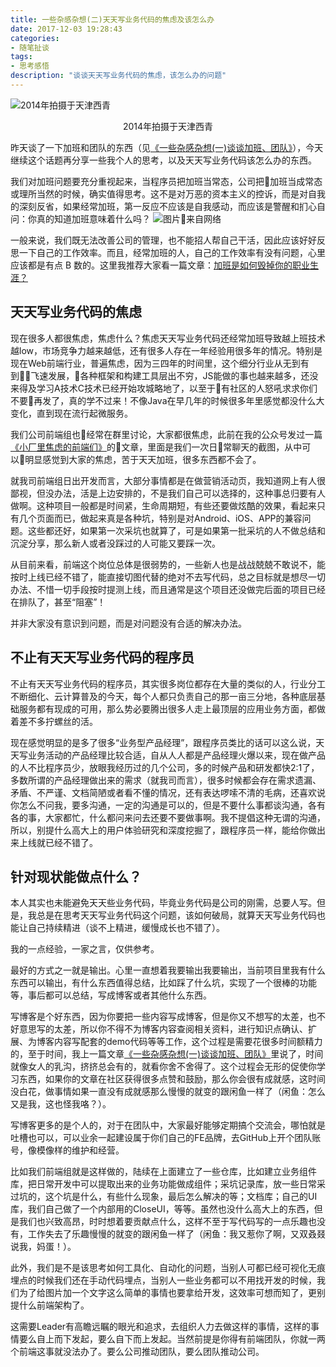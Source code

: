 ```yaml
---
title: 一些杂感杂想(二)天天写业务代码的焦虑及该怎么办
date: 2017-12-03 19:28:43
categories:
- 随笔扯谈
tags:
- 思考感悟
description: "谈谈天天写业务代码的焦虑，该怎么办的问题"
---
```

![2014年拍摄于天津西青](http://ww1.sinaimg.cn/large/006tNc79ly1g5d89s5r9rj30qo0k0jt5.jpg)
<div align="center">2014年拍摄于天津西青</div>

昨天谈了一下加班和团队的东西（见[《一些杂感杂想(一)谈谈加班、团队》](https://dunizb.com/2017/12/01/%E4%B8%80%E4%BA%9B%E6%9D%82%E6%84%9F%E6%9D%82%E6%83%B3/)），今天继续这个话题再分享一些我个人的思考，以及天天写业务代码该怎么办的东西。

我们对加班问题要充分重视起来，当程序员把加班当常态，公司把加班当成常态或理所当然的时候，确实值得思考。这不是对万恶的资本主义的控诉，而是对自我的深刻反省，如果经常加班，第一反应不应该是自我感动，而应该是警醒和扪心自问：你真的知道加班意味着什么吗？
![图片来自网络](http://ww2.sinaimg.cn/large/006tNc79ly1g5d89t0tvoj30xc0ofwiv.jpg)

一般来说，我们既无法改善公司的管理，也不能招人帮自己干活，因此应该好好反思一下自己的工作效率。而且，经常加班的人，自己的工作效率有没有问题，心里应该都是有点 B 数的。这里我推荐大家看一篇文章：[加班是如何毁掉你的职业生涯？](https://maimai.cn/article/detail?fid=212715620&from=single_feed)

## 天天写业务代码的焦虑

现在很多人都很焦虑，焦虑什么？焦虑天天写业务代码还经常加班导致越上班技术越low，市场竞争力越来越低，还有很多人存在一年经验用很多年的情况。特别是现在Web前端行业，普遍焦虑，因为三四年的时间里，这个细分行业从无到有到飞速发展，各种框架和构建工具层出不穷，JS能做的事也越来越多，还没来得及学习A技术C技术已经开始攻城略地了，以至于有社区的人怒吼求求你们不要再发了，真的学不过来！不像Java在早几年的时候很多年里感觉都没什么大变化，直到现在流行起微服务。

我们公司前端组也经常在群里讨论，大家都很焦虑，此前在我的公众号发过一篇[《小厂里焦虑的前端们》](https://mp.weixin.qq.com/s?__biz=MzI0MDIwNTQ1Mg==&mid=2676491997&idx=1&sn=4142f5cb9bdc16a6e0a9ac6162f58d33&chksm=f362cd3ec41544286945fc83ff313eaa335b026f0936318778b45d036e25a63501fda8e445c6&mpshare=1&scene=23&srcid=1202yLGu8fwyRdveblotzguK#rd)的文章，里面是我们一次日常聊天的截图，从中可以明显感觉到大家的焦虑，苦于天天加班，很多东西都不会了。

就我司前端组日出开发而言，大部分事情都是在做营销活动页，我知道网上有人很鄙视，但没办法，活是上边安排的，不是我们自己可以选择的，这种事总归要有人做啊。这种项目一般都是时间紧，生命周期短，有些还要做炫酷的效果，看起来只有几个页面而已，做起来真是各种坑，特别是对Android、iOS、APP的兼容问题。这些都还好，如果第一次采坑也就算了，可是如果第一批采坑的人不做总结和沉淀分享，那么新人或者没踩过的人可能又要踩一次。

从目前来看，前端这个岗位总体是很弱势的，一些新人也是战战兢兢不敢说不，能按时上线已经不错了，能直接切图代替的绝对不去写代码，总之目标就是想尽一切办法、不惜一切手段按时提测上线，而且通常是这个项目还没做完后面的项目已经在排队了，甚至“阻塞”！

并非大家没有意识到问题，而是对问题没有合适的解决办法。

## 不止有天天写业务代码的程序员

不止有天天写业务代码的程序员，其实很多岗位都存在大量的类似的人，行业分工不断细化、云计算普及的今天，每个人都只负责自己的那一亩三分地，各种底层基础服务都有现成的可用，那么势必要腾出很多人走上最顶层的应用业务方面，都做着差不多拧螺丝的活。

现在感觉明显的是多了很多“业务型产品经理”，跟程序员类比的话可以这么说，天天写业务活动的产品经理比较合适，自从人人都是产品经理火爆以来，现在做产品的人不比程序员少，放眼我经历过的几个公司，多的时候产品和研发都快2:1了，多数所谓的产品经理做出来的需求（就我司而言），很多时候都会存在需求遗漏、矛盾、不严谨、文档简陋或者看不懂的情况，还有表达啰嗦不清的毛病，还喜欢说你怎么不问我，要多沟通，一定的沟通是可以的，但是不要什么事都谈沟通，各有各的事，大家都忙，什么都问来问去还要不要做事啊。我不提倡这种无谓的沟通，所以，别提什么高大上的用户体验研究和深度挖掘了，跟程序员一样，能给你做出来上线就已经不错了。

## 针对现状能做点什么？

本人其实也未能避免天天些业务代码，毕竟业务代码是公司的刚需，总要人写。但是，我总是在思考天天写业务代码这个问题，该如何破局，就算天天写业务代码也能让自己持续精进（谈不上精进，缓慢成长也不错了）。

我的一点经验，一家之言，仅供参考。

最好的方式之一就是输出。心里一直想着我要输出我要输出，当前项目里我有什么东西可以输出，有什么东西值得总结，比如踩了什么坑，实现了一个很棒的功能等，事后都可以总结，写成博客或者其他什么东西。

写博客是个好东西，因为你要把一些内容写成博客，但是你又不想写的太差，也不好意思写的太差，所以你不得不为博客内容查阅相关资料，进行知识点确认、扩展、为博客内容写配套的demo代码等等工作，这个过程是需要花很多时间额精力的，至于时间，我上一篇文章[《一些杂感杂想(一)谈谈加班、团队》](https://dunizb.com/2017/12/01/%E4%B8%80%E4%BA%9B%E6%9D%82%E6%84%9F%E6%9D%82%E6%83%B3/)里说了，时间就像女人的乳沟，挤挤总会有的，就看你舍不舍得了。这个过程会无形的促使你学习东西，如果你的文章在社区获得很多点赞和鼓励，那么你会很有成就感，这时间没白花，做事情如果一直没有成就感那么慢慢的就变的跟闲鱼一样了（闲鱼：怎么又是我，这也怪我咯？）。

写博客更多的是个人的，对于在团队中，大家最好能够定期搞个交流会，哪怕就是吐槽也可以，可以业余一起建设属于你们自己的FE品牌，去GitHub上开个团队账号，像模像样的维护和经营。

比如我们前端组就是这样做的，陆续在上面建立了一些仓库，比如建立业务组件库，把日常开发中可以提取出来的业务功能做成组件；采坑记录库，放一些日常采过坑的，这个坑是什么，有些什么现象，最后怎么解决的等；文档库；自己的UI库，我们自己做了一个内部用的CloseUI，等等。虽然也没什么高大上的东西，但是我们也兴致高昂，时时想着要贡献点什么，这样不至于写代码写的一点乐趣也没有，工作失去了乐趣慢慢的就变的跟闲鱼一样了（闲鱼：我又惹你了啊，又双叒叕说我，妈蛋！）。

此外，我们是不是该思考如何工具化、自动化的问题，当别人可都已经可视化无痕埋点的时候我们还在手动代码埋点，当别人一些业务都可以不用找开发的时候，我们为了给图片加一个文字这么简单的事情也要拿给开发，这效率可想而知了，更别提什么前端架构了。

这需要Leader有高瞻远瞩的眼光和追求，去组织人力去做这样的事情，这样的事情要么自上而下发起，要么自下而上发起。当然前提是你得有前端团队，你就一两个前端这事就没法办了。要么公司推动团队，要么团队推动公司。